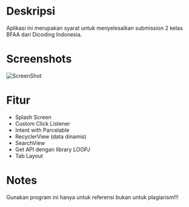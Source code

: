 # Deskripsi
Aplikasi ini merupakan syarat untuk menyelesaikan submission 2 kelas BFAA dari Dicoding Indonesia. 

# Screenshots
![ScreenShot](https://github.com/Rizqanmr/githubUser/blob/dev-githubUser2/ss-GithubUser.png) 

# Fitur
- Splash Screen
- Custom Click Listener
- Intent with Parcelable
- RecyclerView (data dinamis)
- SearchView
- Get API dengan library LOOPJ
- Tab Layout 

 # Notes
Gunakan program ini hanya untuk referensi bukan untuk plagiarism!!!

